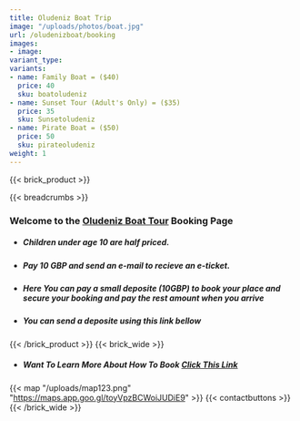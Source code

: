 ```yaml
---
title: Oludeniz Boat Trip
image: "/uploads/photos/boat.jpg"
url: /oludenizboat/booking
images:
- image:
variant_type: 
variants:
- name: Family Boat = ($40)
  price: 40
  sku: boatoludeniz
- name: Sunset Tour (Adult's Only) = ($35)
  price: 35
  sku: Sunsetoludeniz
- name: Pirate Boat = ($50)
  price: 50
  sku: pirateoludeniz
weight: 1
---
```



{{< brick_product >}}

{{< breadcrumbs >}}

### Welcome to the [Oludeniz Boat Tour](/oludenizboat/) Booking Page

- ##### Children under age 10 are half priced.

- ##### Pay 10 GBP and send an e-mail to recieve an e-ticket.

- ##### Here You can pay a small deposite (10GBP) to book your place and secure your booking and pay the rest amount when you arrive
- ##### You can send a deposite using this link bellow

{{< /brick_product >}}
{{< brick_wide >}}
- ##### Want To Learn More About How To Book [Click This Link](/howtobook/)

{{< map "/uploads/map123.png" "https://maps.app.goo.gl/toyVpzBCWoiJUDiE9" >}}
{{< contactbuttons >}}
{{< /brick_wide >}}
